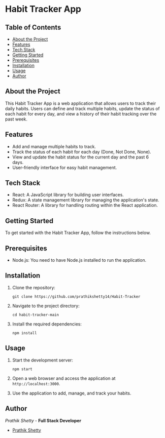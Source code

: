 # Habit Tracker App

## Table of Contents
- [About the Project](#about-the-project)
- [Features](#features)
- [Tech Stack](#tech-stack)
- [Getting Started](#getting-started)
- [Prerequisites](#prerequisites)
- [Installation](#installation)
- [Usage](#usage)
- [Author](#author)

## About the Project
This Habit Tracker App is a web application that allows users to track their daily habits. Users can define and track multiple habits, update the status of each habit for every day, and view a history of their habit tracking over the past week.

## Features
- Add and manage multiple habits to track.
- Track the status of each habit for each day (Done, Not Done, None).
- View and update the habit status for the current day and the past 6 days.
- User-friendly interface for easy habit management.

## Tech Stack
- React: A JavaScript library for building user interfaces.
- Redux: A state management library for managing the application's state.
- React Router: A library for handling routing within the React application.

## Getting Started
To get started with the Habit Tracker App, follow the instructions below.

## Prerequisites
- Node.js: You need to have Node.js installed to run the application.

## Installation
1. Clone the repository:
   ```
   git clone https://github.com/prathikshetty14/Habit-Tracker
   ```

2. Navigate to the project directory:
   ```
   cd habit-tracker-main
   ```

3. Install the required dependencies:
   ```
   npm install
   ```

## Usage
1. Start the development server:
   ```
   npm start
   ```

2. Open a web browser and access the application at `http://localhost:3000`.

3. Use the application to add, manage, and track your habits.

## Author
*Prathik Shetty* - **Full Stack Developer**
- [Prathik Shetty](https://github.com/prathikshetty14)
